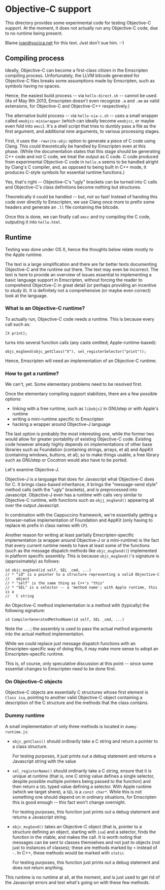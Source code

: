 Objective-C support
===================

This directory provides some experimental code for testing Objective-C
support. At the moment, it does not actually run any Objective-C code,
due to no runtime being present.

Blame <ivan@vucica.net> for this text. Just don't sue him. :-)

Compiling process
-----------------

Ideally, Objective-C can become a first-class citizen in the Emscripten
compiling process. Unfortunately, the LLVM bitcode generated for
Objective-C files breaks some assumptions made by Emscripten, such as
symbols having no spaces.

Hence, the easiest build process -- via `hello-direct.sh` -- cannot be
used. (As of May 9th 2013, Emscripten doesn't even recognize `.m` and
`.mm` as valid extensions, for Objective-C and Objective-C++
respectively.)

The alternative build process -- via `hello-via-c.sh` -- uses a small
wrapper called `emobjcc-miniwrapper` (which can ideally become `emobjcc`,
or maybe even fold into `emcc`). It's a shell script that tries to dumbly
pass a file as the first argument, and additional nine arguments, to various
processing stages.

First, it uses the `-rewrite-objc` option to generate a piece of C code
using Clang. This could theoretically be handled by Emscripten even at
this phase. (While the documentation states that this stage should be
generating C++ code and not C code, we treat the output as C code. C code 
produced from experimental Objective-C code in `hello.m` seems to be
handled alright by Clang's C compiler, and, as opposed to being built in
C++ mode, it produces C-style symbols for essential runtime functions.)

Yes, that's right -- Objective-C's "ugly" brackets can be turned into C calls
and Objective-C's class definitions become nothing but structures.

Theoretically it could be handled -- but, not so fast! Instead of handing
this code over directly to Emscripten, we use Clang once more to prefix some
headers and generate an `.ll` file containing the bitcode.

Once this is done, we can finally call `emcc` and try compiling the C code,
outputing it into `hello.html`.

Runtime
-------

Testing was done under OS X, hence the thoughts below relate mostly to the
Apple runtime.

The text is a large simplification and there are far better texts 
documenting Objective-C and the runtime out there. The text may even be 
incorrect. The text is here to provide an overview of issues essential
to implementing a basic language support in Emscripten, without forcing the
reader to comprehend Objective-C in great detail (or perhaps providing an
incentive to study it). It is definitely not a comprehensive (or maybe even
correct) look at the language.

### What is an Objective-C runtime?

To actually run, Objective-C code needs a runtime. This is because every call
such as:

    [X print];

turns into several function calls (any casts omitted; Apple-runtime-based):

    objc_msgSend(objc_getClass("X"), sel_registerSelector("print"));

Hence, Emscripten will need an implementation of an Objective-C runtime.

### How to get a runtime?

We can't, yet. Some elementary problems need to be resolved first.

Once the elementary compiling support stabilizes, there are a few possible
options:

 - linking with a free runtime, such as `libobjc2` in GNUstep or with Apple's
   runtime
 - writing a mini-runtime specific to Emscripten
 - hacking a wrapper around Objective-J language

The last option is probably the most interesting one, while the former two
would allow for greater portability of existing Objective-C code. Existing
code however already highly depends on implementations of other base libraries
such as Foundation (containing strings, arrays, et al) and AppKit (containing
windows, buttons, et al); so to make things usable, a free library such as
GNUstep or Cocotron would also have to be ported.

Let's examine Objective-J.

Objective-J is a language that does for Javascript what Objective-C does for
C. It brings class-based inheritance, it brings the "message-send style"
method calls (with the "ugly" brackets), and is preprocessed into Javascript.
Objective-J even has a runtime with calls very similar to Objective-C
runtime, with functions such as `objj_msgSend()` appearing all over the output
Javascript.

In combination with the Cappuccino framework, we're essentially getting a
browser-native implementation of Foundation and AppKit (only having to replace
`NS` prefix in class names with `CP`).

Another reason for writing at least partially Emscripten-specific
implementation (a wrapper around Objective-J or a mini-runtime) is the fact
that every current runtime needs to have at least some of the functions (such as
the message dispatch methods like `objc_msgSend()`) implemented in platform
specific assembly. This is because `objc_msgSend()`'s signature is
(approximately) as follows:

    id objc_msgSend(id self, SEL _cmd, ...)
    // * "id" is a pointer to a structure representing a valid Objective-C
    //   object
    // * "self" is the same thing as C++'s "this"
    // * "SEL" is a selector -- a 'method name'; with Apple runtime, this is a
    //   C string

An Objective-C method implementation is a method with (typically) the
following signature:

    id CompilerGeneratedMethodName(id self, SEL _cmd, ...)

Note the `...`; the assembly is used to pass the actual method arguments into
the actual method implementation.

While we could replace just message dispatch functions with an
Emscripten-specific way of doing this, it may make more sense to adopt an
Emscripten-specific runtime.

This is, of course, only speculative discussion at this point -- since
some essential changes to Emscripten need to be done first.

### On Objective-C objects

Objective-C objects are essentially C structures whose first element is
`Class isa`, pointing to another valid Objective-C object containing a
description of the C structure and the methods that the class contains.

### Dummy runtime

A small implementation of only three methods is located in `dummy-runtime.js`:

 * `objc_getClass()` should ordinarily take a C string and return a pointer to
   a class structure.
  
    For testing purposes, it just prints out a debug
   statement and returns a Javascript string with the value

 * `sel_registerName()` should ordinarily take a C string, ensure that it is
   unique at runtime (that is, one C string value defines a single selector,
   despite possible multiple pointers being passed to the function) and then
   return a `SEL` typed value defining a selector. With Apple runtime (which
   we target shere), a `SEL` is a `const char*`. While this is not something
   one should depend on in ordinary situations, for Emscripten this is good
   enough -- this fact won't change overnight. 
   
    For testing purposes, this function just prints out a debug statement and
   returns a Javascript string.

 * `objc_msgSend()` takes an Objective-C object (that is, pointer to a
   structure defining an object, starting with `isa`) and a selector, finds
   the function in the vtable, and makes the call. It is worth noting that
   messages can be sent to classes themselves and not just to objects
   (not just to instances of classes); these are methods marked by `+` instead
   of `-`. In C++, these methods would be marked with `static`

    For testing purposes, this function just prints out a debug statement
    and does not return anything.

This runtime is no runtime at all, at the moment, and is just used to get
rid of the Javascript errors and test what's going on with these few methods.


